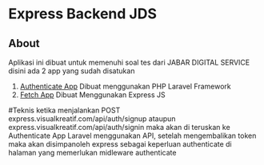 # Express Backend JDS

## About
Aplikasi ini dibuat untuk memenuhi soal tes dari JABAR DIGITAL SERVICE disini ada 2 app yang sudah disatukan
1. [Authenticate App](https://github.com/fijey/laravel-backend-jds)
Dibuat menggunakan PHP Laravel Framework
2. [Fetch App](https://github.com/fijey/express-jds)
Dibuat Menggunakan Express JS

#Teknis
ketika menjalankan POST express.visualkreatif.com/api/auth/signup ataupun express.visualkreatif.com/api/auth/signin  maka akan di teruskan ke Authenticate App Laravel menggunakan API, setelah mengembalikan token maka akan disimpanoleh express sebagai keperluan authenticate di halaman yang memerlukan midleware authenticate
